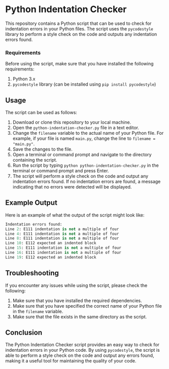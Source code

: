 # Python Indentation Checker
This repository contains a Python script that can be used to check for indentation errors in your Python files. The script uses the `pycodestyle` library to perform a style check on the code and outputs any indentation errors found.

### Requirements
Before using the script, make sure that you have installed the following requirements:

1. Python 3.x
2. `pycodestyle` library (can be installed using `pip install pycodestyle`)

## Usage
The script can be used as follows:

1. Download or clone this repository to your local machine.
2. Open the `python-indentation-checker.py` file in a text editor.
3. Change the `filename` variable to the actual name of your Python file. For example, if your file is named `main.py`, change the line to `filename = "main.py"`.
4. Save the changes to the file.
5. Open a terminal or command prompt and navigate to the directory containing the script.
6. Run the script by typing `python python-indentation-checker.py` in the terminal or command prompt and press Enter.
7. The script will perform a style check on the code and output any indentation errors found. If no indentation errors are found, a message indicating that no errors were detected will be displayed.

## Example Output
Here is an example of what the output of the script might look like:
```py
Indentation errors found:
Line 2: E111 indentation is not a multiple of four
Line 4: E111 indentation is not a multiple of four
Line 8: E111 indentation is not a multiple of four
Line 10: E112 expected an indented block
Line 15: E111 indentation is not a multiple of four
Line 16: E111 indentation is not a multiple of four
Line 19: E112 expected an indented block
```

## Troubleshooting
If you encounter any issues while using the script, please check the following:

1. Make sure that you have installed the required dependencies.
2. Make sure that you have specified the correct name of your Python file in the `filename` variable.
3. Make sure that the file exists in the same directory as the script.

## Conclusion
The Python Indentation Checker script provides an easy way to check for indentation errors in your Python code. By using `pycodestyle`, the script is able to perform a style check on the code and output any errors found, making it a useful tool for maintaining the quality of your code.

